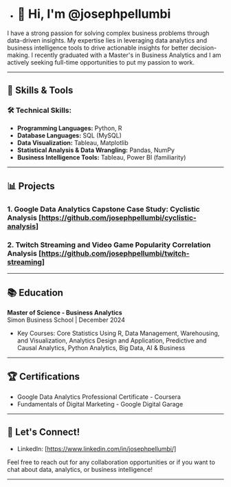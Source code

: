 - # 👋 Hi, I'm @josephpellumbi

I have a strong passion for solving complex business problems through data-driven insights. My expertise lies in leveraging data analytics and business intelligence tools to drive actionable insights for better decision-making. I recently graduated with a Master's in Business Analytics and I am actively seeking full-time opportunities to put my passion to work.

---

## 🚀 Skills & Tools

### 🛠 Technical Skills:
- **Programming Languages:** Python, R
- **Database Languages:** SQL (MySQL)
- **Data Visualization:** Tableau, Matplotlib
- **Statistical Analysis & Data Wrangling:** Pandas, NumPy
- **Business Intelligence Tools:** Tableau, Power BI (familiarity)

---

## 📊 Projects

### 1. Google Data Analytics Capstone Case Study: Cyclistic Analysis [https://github.com/josephpellumbi/cyclistic-analysis]
### 2. Twitch Streaming and Video Game Popularity Correlation Analysis [https://github.com/josephpellumbi/twitch-streaming]
---

## 📚 Education

**Master of Science - Business Analytics**  
Simon Business School | December 2024

- Key Courses: Core Statistics Using R, Data Management, Warehousing, and Visualization, Analytics Design and Application, Predictive and Causal Analytics, Python Analytics, Big Data, AI & Business

---

## 🏆 Certifications

- Google Data Analytics Professional Certificate - Coursera
- Fundamentals of Digital Marketing - Google Digital Garage

---

## 🤝 Let's Connect!

- LinkedIn: [https://www.linkedin.com/in/josephpellumbi/]

Feel free to reach out for any collaboration opportunities or if you want to chat about data, analytics, or business intelligence!

---

<!---
josephpellumbi/josephpellumbi is a ✨ special ✨ repository because its `README.md` (this file) appears on your GitHub profile.
You can click the Preview link to take a look at your changes.
--->
